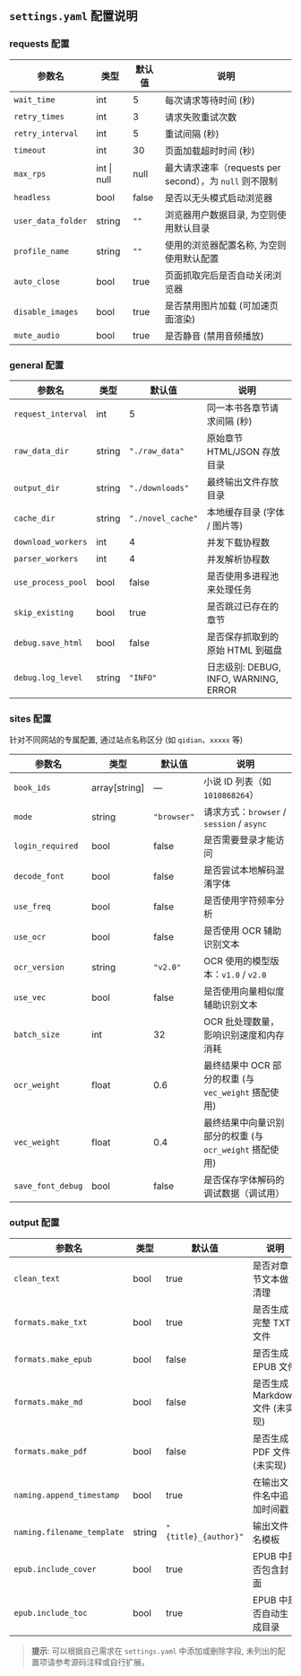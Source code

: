 ## `settings.yaml` 配置说明

### requests 配置

| 参数名            | 类型    | 默认值          | 说明                                   |
|------------------|--------|---------------|--------------------------------------|
| `wait_time`        | int    | 5             | 每次请求等待时间 (秒)                     |
| `retry_times`      | int    | 3             | 请求失败重试次数                          |
| `retry_interval`   | int    | 5             | 重试间隔 (秒)                           |
| `timeout`          | int    | 30            | 页面加载超时时间 (秒)                     |
| `max_rps`           | int \| null | null  | 最大请求速率（requests per second），为 `null` 则不限制 |
| `headless`         | bool   | false         | 是否以无头模式启动浏览器                   |
| `user_data_folder` | string | `""`          | 浏览器用户数据目录, 为空则使用默认目录      |
| `profile_name`     | string | `""`          | 使用的浏览器配置名称, 为空则使用默认配置        |
| `auto_close`       | bool   | true          | 页面抓取完后是否自动关闭浏览器               |
| `disable_images`   | bool   | true          | 是否禁用图片加载 (可加速页面渲染)           |
| `mute_audio`       | bool   | true          | 是否静音 (禁用音频播放)                 |


### general 配置

| 参数名               | 类型    | 默认值              | 说明                                   |
|---------------------|--------|-------------------|--------------------------------------|
| `request_interval`   | int    | 5                 | 同一本书各章节请求间隔 (秒)               |
| `raw_data_dir`       | string | `"./raw_data"`    | 原始章节 HTML/JSON 存放目录             |
| `output_dir`         | string | `"./downloads"`   | 最终输出文件存放目录                   |
| `cache_dir`          | string | `"./novel_cache"` | 本地缓存目录 (字体 / 图片等)       |
| `download_workers`   | int    | 4                 | 并发下载协程数                               |
| `parser_workers`     | int    | 4                 | 并发解析协程数                               |
| `use_process_pool`   | bool   | false             | 是否使用多进程池来处理任务                         |
| `skip_existing`      | bool   | true              | 是否跳过已存在的章节                     |
| `debug.save_html`    | bool   | false             | 是否保存抓取到的原始 HTML 到磁盘         |
| `debug.log_level`    | string | `"INFO"`          | 日志级别: DEBUG, INFO, WARNING, ERROR |


### sites 配置

针对不同网站的专属配置, 通过站点名称区分 (如 `qidian`、`xxxxx` 等)

| 参数名           | 类型             | 默认值        | 说明                                                           |
|------------------|------------------|---------------|----------------------------------------------------------------|
| `book_ids`        | array[string]     | —             | 小说 ID 列表（如 `1010868264`）                                 |
| `mode`            | string            | `"browser"`   | 请求方式：`browser` / `session` / `async`                       |
| `login_required`  | bool              | false         | 是否需要登录才能访问                                           |
| `decode_font`     | bool              | false         | 是否尝试本地解码混淆字体                                        |
| `use_freq`        | bool              | false         | 是否使用字符频率分析                                           |
| `use_ocr`         | bool              | false         | 是否使用 OCR 辅助识别文本                                      |
| `ocr_version`     | string            | `"v2.0"`      | OCR 使用的模型版本：`v1.0` / `v2.0`                             |
| `use_vec`         | bool              | false         | 是否使用向量相似度辅助识别文本                                  |
| `batch_size`      | int               | 32            | OCR 批处理数量，影响识别速度和内存消耗                         |
| `ocr_weight`      | float             | 0.6           | 最终结果中 OCR 部分的权重 (与 `vec_weight` 搭配使用)           |
| `vec_weight`      | float             | 0.4           | 最终结果中向量识别部分的权重 (与 `ocr_weight` 搭配使用)        |
| `save_font_debug` | bool              | false         | 是否保存字体解码的调试数据（调试用）                           |


### output 配置

| 参数名                         | 类型     | 默认值                          | 说明                                       |
|-------------------------------|---------|-------------------------------|-------------------------------------------|
| `clean_text`                  | bool    | true                          | 是否对章节文本做清理                         |
| `formats.make_txt`            | bool    | true                          | 是否生成完整 TXT 文件                       |
| `formats.make_epub`           | bool    | false                         | 是否生成 EPUB 文件                         |
| `formats.make_md`             | bool    | false                         | 是否生成 Markdown 文件 (未实现)             |
| `formats.make_pdf`            | bool    | false                         | 是否生成 PDF 文件 (未实现)                  |
| `naming.append_timestamp`     | bool    | true                          | 在输出文件名中追加时间戳                     |
| `naming.filename_template`    | string  | `"{title}_{author}"`          | 输出文件名模板                              |
| `epub.include_cover`          | bool    | true                          | EPUB 中是否包含封面                         |
| `epub.include_toc`            | bool    | true                          | EPUB 中是否自动生成目录                     |

> **提示**: 可以根据自己需求在 `settings.yaml` 中添加或删除字段, 未列出的配置项请参考源码注释或自行扩展。
